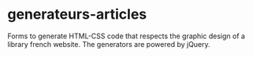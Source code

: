 # generateurs-articles
Forms to generate HTML-CSS code that respects the graphic design of a library french website. 
The generators are powered by jQuery.
